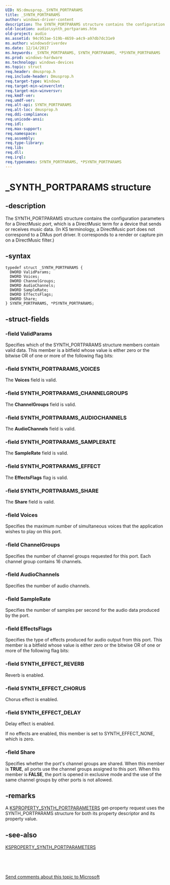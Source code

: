 ```yaml
---
UID: NS:dmusprop._SYNTH_PORTPARAMS
title: _SYNTH_PORTPARAMS
author: windows-driver-content
description: The SYNTH_PORTPARAMS structure contains the configuration parameters for a DirectMusic port, which is a DirectMusic term for a device that sends or receives music data.
old-location: audio\synth_portparams.htm
old-project: audio
ms.assetid: 94c953ae-519b-4659-a4c9-a97db7dc31e9
ms.author: windowsdriverdev
ms.date: 12/14/2017
ms.keywords: _SYNTH_PORTPARAMS, SYNTH_PORTPARAMS, *PSYNTH_PORTPARAMS
ms.prod: windows-hardware
ms.technology: windows-devices
ms.topic: struct
req.header: dmusprop.h
req.include-header: Dmusprop.h
req.target-type: Windows
req.target-min-winverclnt: 
req.target-min-winversvr: 
req.kmdf-ver: 
req.umdf-ver: 
req.alt-api: SYNTH_PORTPARAMS
req.alt-loc: dmusprop.h
req.ddi-compliance: 
req.unicode-ansi: 
req.idl: 
req.max-support: 
req.namespace: 
req.assembly: 
req.type-library: 
req.lib: 
req.dll: 
req.irql: 
req.typenames: SYNTH_PORTPARAMS, *PSYNTH_PORTPARAMS
---
```


# _SYNTH_PORTPARAMS structure



## -description
The SYNTH_PORTPARAMS structure contains the configuration parameters for a DirectMusic <i>port</i>, which is a DirectMusic term for a device that sends or receives music data. (In KS terminology, a DirectMusic port does not correspond to a DMus port driver. It corresponds to a render or capture pin on a DirectMusic filter.)



## -syntax

````
typedef struct _SYNTH_PORTPARAMS {
  DWORD ValidParams;
  DWORD Voices;
  DWORD ChannelGroups;
  DWORD AudioChannels;
  DWORD SampleRate;
  DWORD EffectsFlags;
  DWORD Share;
} SYNTH_PORTPARAMS, *PSYNTH_PORTPARAMS;
````


## -struct-fields

### -field ValidParams

Specifies which of the SYNTH_PORTPARAMS structure members contain valid data. This member is a bitfield whose value is either zero or the bitwise OR of one or more of the following flag bits:




### -field SYNTH_PORTPARAMS_VOICES 

The <b>Voices</b> field is valid.


### -field SYNTH_PORTPARAMS_CHANNELGROUPS 

The <b>ChannelGroups</b> field is valid.


### -field SYNTH_PORTPARAMS_AUDIOCHANNELS 

The <b>AudioChannels</b> field is valid.


### -field SYNTH_PORTPARAMS_SAMPLERATE 

The <b>SampleRate</b> field is valid.


### -field SYNTH_PORTPARAMS_EFFECT

The <b>EffectsFlags</b> flag is valid.


### -field SYNTH_PORTPARAMS_SHARE

The <b>Share</b> field is valid.

</dd>
</dl>

### -field Voices

Specifies the maximum number of simultaneous voices that the application wishes to play on this port.


### -field ChannelGroups

Specifies the number of channel groups requested for this port. Each channel group contains 16 channels.


### -field AudioChannels

Specifies the number of audio channels.


### -field SampleRate

Specifies the number of samples per second for the audio data produced by the port.


### -field EffectsFlags

Specifies the type of effects produced for audio output from this port. This member is a bitfield whose value is either zero or the bitwise OR of one or more of the following flag bits:




### -field SYNTH_EFFECT_REVERB

Reverb is enabled.


### -field SYNTH_EFFECT_CHORUS

Chorus effect is enabled.


### -field SYNTH_EFFECT_DELAY

Delay effect is enabled.

</dd>
</dl>
If no effects are enabled, this member is set to SYNTH_EFFECT_NONE, which is zero.


### -field Share

Specifies whether the port's channel groups are shared. When this member is <b>TRUE</b>, all ports use the channel groups assigned to this port. When this member is <b>FALSE</b>, the port is opened in exclusive mode and the use of the same channel groups by other ports is not allowed.


## -remarks
A <a href="https://msdn.microsoft.com/library/windows/hardware/ff537405">KSPROPERTY_SYNTH_PORTPARAMETERS</a> get-property request uses the SYNTH_PORTPARAMS structure for both its property descriptor and its property value.


## -see-also
<dl>
<dt>
<a href="https://msdn.microsoft.com/library/windows/hardware/ff537405">KSPROPERTY_SYNTH_PORTPARAMETERS</a>
</dt>
</dl>
 

 

<a href="mailto:wsddocfb@microsoft.com?subject=Documentation%20feedback [audio\audio]:%20SYNTH_PORTPARAMS structure%20 RELEASE:%20(12/14/2017)&amp;body=%0A%0APRIVACY STATEMENT%0A%0AWe use your feedback to improve the documentation. We don't use your email address for any other purpose, and we'll remove your email address from our system after the issue that you're reporting is fixed. While we're working to fix this issue, we might send you an email message to ask for more info. Later, we might also send you an email message to let you know that we've addressed your feedback.%0A%0AFor more info about Microsoft's privacy policy, see http://privacy.microsoft.com/en-us/default.aspx." title="Send comments about this topic to Microsoft">Send comments about this topic to Microsoft</a>

